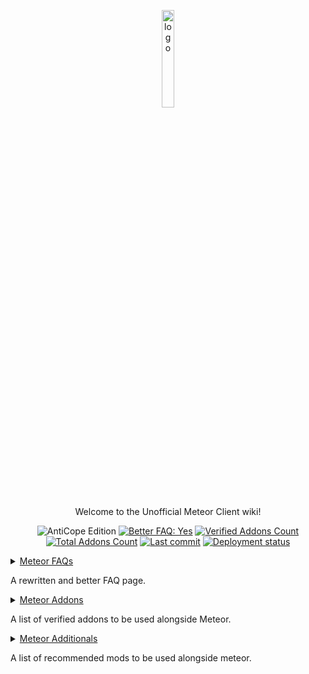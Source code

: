 <p align="center">
  <img src="https://avatars.githubusercontent.com/u/88768753?s=200&v=4" alt="logo" width="20%"/>
</p>
<p align="center">
  Welcome to the Unofficial Meteor Client wiki!
</p>
<div align="center">
  <img src="https://img.shields.io/badge/AntiCope-Edition-orange" alt="AntiCope Edition">
  <a href="pages/MeteorFAQ.md"><img src="https://img.shields.io/badge/Better%20FAQ%20page-Yes-brightgreen" alt="Better FAQ: Yes"></a>
  <a href="pages/MeteorAddons.md"><img src="https://img.shields.io/badge/Verified%20Addons-9-blue" alt="Verified Addons Count"></a>
  <a href="pages/MeteorAddons.md"><img src="https://img.shields.io/badge/Total%20Addons-30-blueviolet" alt="Total Addons Count"></a>
  <a href="https://github.com/AntiCope/meteor-lists/"><img src="https://img.shields.io/github/last-commit/AntiCope/meteor-lists" alt="Last commit"></a>
  <a href="https://anticope.github.io/meteor-lists/"><img src="https://img.shields.io/github/deployments/AntiCope/meteor-lists/github-pages?label=Github%20Pages" alt="Deployment status"></a>
</div>
<p> </p>

<details>
  <summary><a href="pages/MeteorFAQ.md">Meteor FAQs</a>

  A rewritten and better FAQ page.
  </summary>

  - [NoteBot Guide](pages/faq/NoteBotGuide.md) | A guide on how to use notebot.
  - [Swarm Guide](pages/faq/SwarmGuide.md) | A guide on how to use the Swarm System.
</details>

<details>
  <summary><a href="pages/MeteorAddons.md">Meteor Addons</a>

  A list of verified addons to be used alongside Meteor.
  </summary>

  - [Unverified Addons](pages/addons/UnverifiedAddons.md) | List of **unverified** addons indexed by Github
</details>

<details>
  <summary><a href="pages/MeteorAdditionals.md">Meteor Additionals</a>

  A list of recommended mods to be used alongside meteor.
  </summary>
</details>
